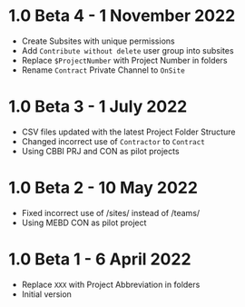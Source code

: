 # 1.0 Beta 4 - 1 November 2022
- Create Subsites with unique permissions
- Add `Contribute without delete` user group into subsites
- Replace `$ProjectNumber` with Project Number in folders
- Rename `Contract` Private Channel to `OnSite`

# 1.0 Beta 3 - 1 July 2022
- CSV files updated with the latest Project Folder Structure
- Changed incorrect use of `Contractor` to `Contract`
- Using CBBI PRJ and CON as pilot projects

# 1.0 Beta 2 - 10 May 2022
- Fixed incorrect use of /sites/ instead of /teams/
- Using MEBD CON as pilot project

# 1.0 Beta 1 - 6 April 2022
- Replace `XXX` with Project Abbreviation in folders
- Initial version
